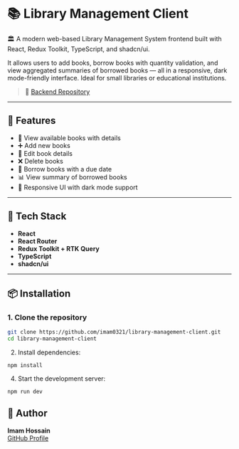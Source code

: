 # 📚 Library Management Client

🏛️ A modern web-based Library Management System frontend built with React, Redux Toolkit, TypeScript, and shadcn/ui.

It allows users to add books, borrow books with quantity validation, and view aggregated summaries of borrowed books — all in a responsive, dark mode-friendly interface. Ideal for small libraries or educational institutions.

> 🔗 [Backend Repository](https://github.com/imam0321/PH-L2-B5-Assignment-3)

---

## 🚀 Features

- 📖 View available books with details
- ➕ Add new books
- 📝 Edit book details
- ❌ Delete books
- 📅 Borrow books with a due date
- 📊 View summary of borrowed books
- 📄 Responsive UI with dark mode support

---

## 🧰 Tech Stack

- **React**
- **React Router**
- **Redux Toolkit + RTK Query**
- **TypeScript**
- **shadcn/ui**

---

## 📦 Installation

### 1. Clone the repository

```bash
git clone https://github.com/imam0321/library-management-client.git
cd library-management-client
```

2. Install dependencies:

```
npm install
```

4. Start the development server:

```
npm run dev
```

## 👤 Author

**Imam Hossain**  
[GitHub Profile](https://github.com/imam0321)
